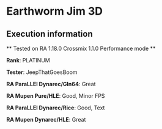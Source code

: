 # Earthworm Jim 3D 

## Execution information

** Tested on RA 1.18.0 Crossmix 1.1.0 Performance mode **

**Rank**: PLATINUM

**Tester**: JeepThatGoesBoom


**RA ParaLLEl Dynarec/Gln64**: Great

**RA Mupen Pure/HLE**: Good, Minor FPS

**RA ParaLLEl Dynarec/Rice**: Good, Text

**RA Mupen Dynarec/HLE**: Great